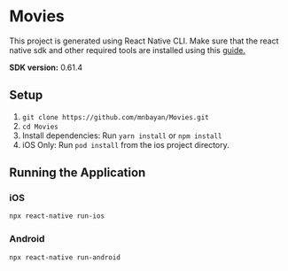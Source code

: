 # Movies

This project is generated using React Native CLI. Make sure that the react native sdk and other required tools are installed using this [guide.](https://facebook.github.io/react-native/docs/getting-started)

**SDK version:** 0.61.4

## Setup

1. `git clone https://github.com/mnbayan/Movies.git`
2. `cd Movies`
3. Install dependencies: Run `yarn install` or `npm install`
4. iOS Only: Run `pod install` from the ios project directory.

## Running the Application

### iOS

```sh
npx react-native run-ios
```

### Android

```sh
npx react-native run-android
```
